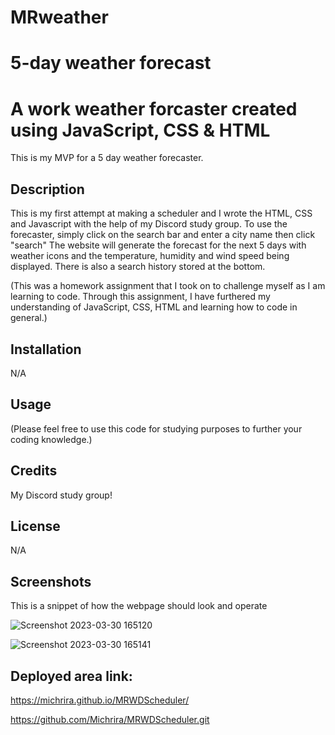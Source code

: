 # MRweather

# 5-day weather forecast

# A work weather forcaster created using JavaScript, CSS & HTML

This is my MVP for a 5 day weather forecaster.

## Description 

This is my first attempt at making a scheduler and I wrote the HTML, CSS and Javascript with the help of my Discord study group. To use the forecaster, simply click on the search bar and enter a city name then click "search" The website will generate the forecast for the next 5 days with weather icons and the temperature, humidity and wind speed being displayed. There is also a search history stored at the bottom. 

(This was a homework assignment that I took on to challenge myself as I am learning to code. Through this assignment, I have furthered my understanding of JavaScript, CSS, HTML and learning how to code in general.)

## Installation

N/A

## Usage

(Please feel free to use this code for studying purposes to further your coding knowledge.)

## Credits

My Discord study group!

## License

N/A

## Screenshots 

This is a snippet of how the webpage should look and operate 

![Screenshot 2023-03-30 165120](https://user-images.githubusercontent.com/126362926/228989500-db3bb39b-4450-4957-a6b2-620cb6b8fd36.png)

![Screenshot 2023-03-30 165141](https://user-images.githubusercontent.com/126362926/228989506-7d81ce3e-9dbb-4ff9-8f58-b9eeb0e7fef5.png)



## Deployed area link:

https://michrira.github.io/MRWDScheduler/

https://github.com/Michrira/MRWDScheduler.git